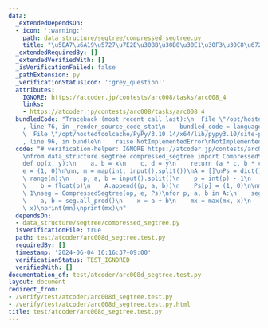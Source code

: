 ```yaml
---
data:
  _extendedDependsOn:
  - icon: ':warning:'
    path: data_structure/segtree/compressed_segtree.py
    title: "\u5EA7\u6A19\u5727\u7E2E\u30BB\u30B0\u30E1\u30F3\u30C8\u6728"
  _extendedRequiredBy: []
  _extendedVerifiedWith: []
  _isVerificationFailed: false
  _pathExtension: py
  _verificationStatusIcon: ':grey_question:'
  attributes:
    IGNORE: https://atcoder.jp/contests/arc008/tasks/arc008_4
    links:
    - https://atcoder.jp/contests/arc008/tasks/arc008_4
  bundledCode: "Traceback (most recent call last):\n  File \"/opt/hostedtoolcache/PyPy/3.10.14/x64/lib/pypy3.10/site-packages/onlinejudge_verify/documentation/build.py\"\
    , line 76, in _render_source_code_stat\n    bundled_code = language.bundle(\n\
    \  File \"/opt/hostedtoolcache/PyPy/3.10.14/x64/lib/pypy3.10/site-packages/onlinejudge_verify/languages/python.py\"\
    , line 96, in bundle\n    raise NotImplementedError\nNotImplementedError\n"
  code: "# verification-helper: IGNORE https://atcoder.jp/contests/arc008/tasks/arc008_4\n\
    \nfrom data_structure.segtree.compressed_segtree import CompressedSegtree\n\n\n\
    def op(x, y):\n    a, b = x\n    c, d = y\n    return (a * c, b * c + d)\n\n\n\
    e = (1, 0)\n\nn, m = map(int, input().split())\nA = []\nPs = dict()\nfor i in\
    \ range(m):\n    p, a, b = input().split()\n    p = int(p) - 1\n    a = float(a)\n\
    \    b = float(b)\n    A.append((p, a, b))\n    Ps[p] = (1, 0)\n\nmx = 1\nmn =\
    \ 1\nseg = CompressedSegtree(op, e, Ps)\nfor p, a, b in A:\n    seg[p] = (a, b)\n\
    \    a, b = seg.all_prod()\n    x = a + b\n    mx = max(mx, x)\n    mn = min(mn,\
    \ x)\nprint(mn)\nprint(mx)\n"
  dependsOn:
  - data_structure/segtree/compressed_segtree.py
  isVerificationFile: true
  path: test/atcoder/arc008d_segtree.test.py
  requiredBy: []
  timestamp: '2024-06-04 16:16:37+09:00'
  verificationStatus: TEST_IGNORED
  verifiedWith: []
documentation_of: test/atcoder/arc008d_segtree.test.py
layout: document
redirect_from:
- /verify/test/atcoder/arc008d_segtree.test.py
- /verify/test/atcoder/arc008d_segtree.test.py.html
title: test/atcoder/arc008d_segtree.test.py
---
```

